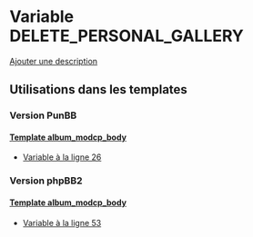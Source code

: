 # Variable DELETE_PERSONAL_GALLERY
[Ajouter une description](https://fa-tvars.appspot.com/var/DELETE_PERSONAL_GALLERY)

## Utilisations dans les templates

### Version PunBB

#### [Template album_modcp_body](punbb/album_modcp_body.md)
* [Variable &agrave; la ligne 26](../punbb/album_modcp_body.tpl#L26)

### Version phpBB2

#### [Template album_modcp_body](subsilver/album_modcp_body.md)
* [Variable &agrave; la ligne 53](../subsilver/album_modcp_body.tpl#L53)